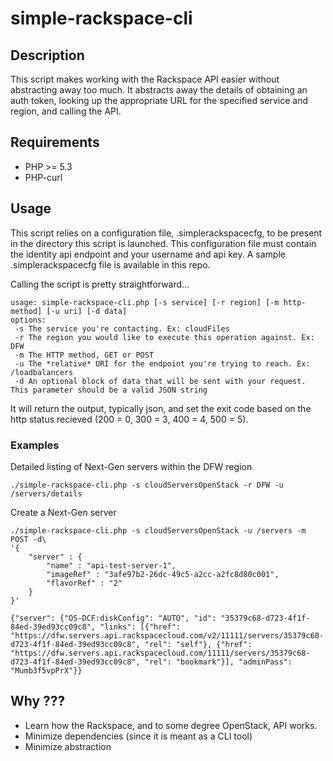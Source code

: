 simple-rackspace-cli
====================

## Description

This script makes working with the Rackspace API easier without abstracting away too much. It abstracts away the details of obtaining an auth token, looking up the appropriate URL for the specified service and region, and calling the API.

## Requirements

* PHP >= 5.3
* PHP-curl

## Usage

This script relies on a configuration file, .simplerackspacecfg, to be present in the directory this script is launched. This configuration file must contain the identity api endpoint and your username and api key. A sample .simplerackspacecfg file is available in this repo.

Calling the script is pretty straightforward...

```
usage: simple-rackspace-cli.php [-s service] [-r region] [-m http-method] [-u uri] [-d data]
options:
 -s The service you're contacting. Ex: cloudFiles
 -r The region you would like to execute this operation against. Ex: DFW
 -m The HTTP method, GET or POST
 -u The *relative* URI for the endpoint you're trying to reach. Ex: /loadbalancers
 -d An optional block of data that will be sent with your request. This parameter should be a valid JSON string
```

It will return the output, typically json, and set the exit code based on the http status recieved (200 = 0, 300 = 3, 400 = 4, 500 = 5).

### Examples

Detailed listing of Next-Gen servers within the DFW region

```
./simple-rackspace-cli.php -s cloudServersOpenStack -r DFW -u /servers/details
```

Create a Next-Gen server

```
./simple-rackspace-cli.php -s cloudServersOpenStack -u /servers -m POST -d\
'{
    "server" : {
        "name" : "api-test-server-1",
        "imageRef" : "3afe97b2-26dc-49c5-a2cc-a2fc8d80c001",
        "flavorRef" : "2"
    }
}'

{"server": {"OS-DCF:diskConfig": "AUTO", "id": "35379c68-d723-4f1f-84ed-39ed93cc09c8", "links": [{"href": "https://dfw.servers.api.rackspacecloud.com/v2/11111/servers/35379c68-d723-4f1f-84ed-39ed93cc09c8", "rel": "self"}, {"href": "https://dfw.servers.api.rackspacecloud.com/11111/servers/35379c68-d723-4f1f-84ed-39ed93cc09c8", "rel": "bookmark"}], "adminPass": "Mumb3f5vpPrX"}}
```

## Why ???

* Learn how the Rackspace, and to some degree OpenStack, API works.
* Minimize dependencies (since it is meant as a CLI tool)
* Minimize abstraction



